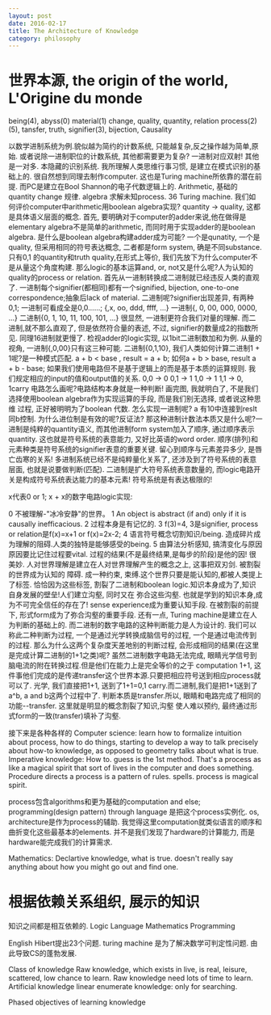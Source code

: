 ```yaml
---
layout: post
date: 2016-02-17
title: The Architecture of Knowledge
category: philosophy
---
```


# 世界本源, the origin of the world, L'Origine du monde
being(4), abyss(0)
material(1) change, quality, quantity, relation
process(2)(5), tansfer, truth, signifier(3), bijection, Causality

以数学进制系统为例.貌似越为简约的计数系统, 只能越复杂,反之操作越为简单,原始.
或者说除一进制职位的计数系统, 其他都需要更为复杂?
 一进制对应双射! 其他是一对多.
本隐藏的识别系统.
我所理解人类思维行事习惯, 是建立在模式识别的基础上的. 很自然想到同理去制作computer.
这也是Turing machine所依靠的潜在前提.
而PC是建立在Bool Shannon的电子代数逻辑上的.
Arithmetic, 基础的 quantity change 规律.
algebra 求解未知process.
36 Turing machine.
我们如何评价computer中arithmetic用boolean algebra实现?
quantity -> quality, 这都是具体语义层面的概念.
首先, 要明确对于computer的adder来说,他在做得是elementary algebra不是简单的arithmetic,
而同时用于实现adder的是boolean algebra.
是什么是boolean algebra构建adder成为可能?
一个是qunatity, 一个是quality, 但采用相同的符号表达概念, 二者都是form system, 
确是不同substance.只有0,1 的quantity和truth quality,在形式上等价,
我们先放下为什么computer不是从量这个角度构建.
那么logic的基本运算and, or, not又是什么呢?人为认知的quality的process or relation.
首先从一进制转换成二进制就已经违反人类的直观了.
一进制每个signifier(都相同)都有一个signified, bijection, one-to-one correspondence;抽象后lack of material.
二进制呢?signifier出现差异, 有两种0,1; 一进制可看成全是0,0......;
{,x, oo, ddd, ffff, ...}
一进制{, 0, 00, 000, 0000, ...} 
二进制{0, 1, 10, 11, 100, 101, ...} 
很显然, 一进制更符合我们对量的理解. 而二进制,就不那么直观了, 但是依然符合量的表述, 不过,
signifier的数量成2的指数所见. 同理16进制就更慢了.
检视adder的logic实现, 以1bit二进制数加和为例.
从量的视角, 一进制{,0,00}只有这三种可能.
二进制{0,1,10}, 我们人类如何计算二进制1 + 1呢?是一种模式匹配.
a + b < base , result = a + b; 如何a + b > base, result a + b - base;
如果我们使用电路但不是基于逻辑上的而是基于本质的运算规则. 我们规定相应的input的值和output值的关系.
0,0 -> 0
0,1 -> 1
1,0 -> 1
1,1 -> 0, 1carry
电路怎么画呢?电路结构本身就是一种判断!
画完图, 我就明白了, 不是我们选择使用boolean algebra作为实现运算的手段, 而是我们别无选择, 或者说这种思维
过程, 正好被明明为了boolean 代数.
怎么实现一进制呢? a 有10中连接到reslt同b控制.
为什么进位制是有效的呢?反证法?
那这种进制计数法本质又是什么呢?一进制是纯粹的quantity语义, 而其他进制form system加入了顺序, 通过顺序表示quantity.
这也就是符号系统的表意能力, 又好比英语的word order. 顺序(排列)和元素种类是符号系统的signifier表意的重要关键.
留心到顺序与元素差异多少, 是唇亡齿寒的关系!
多进制系统已经不是纯粹量化关系了, 还涉及到了符号系统的表意层面, 也就是说要做判断(匹配).
二进制是扩大符号系统表意数量的, 而logic电路开关是构成符号系统表达能力的基本元素!
符号系统是有表达极限的!

x代表0 or 1; x + x的数字电路logic实现:

0 不被理解-"冰冷安静"的世界。
1 An object is abstract (if and) only if it is causally inefficacious.
2 过程本身是有记忆的.
3 f(3)=4, 3是signifier, process or relation是f(x)=x+1 or f(x)=2x-2;
4 语言符号概念切割知识/being. 造成碎片成为理解的阻碍.人类的独特是能够感受的being.
5 由算法分析感知, 搞清变化与原因原因要比记住过程要vital. 过程的结果(不是最终结果,是每步的阶段)是他的因! 很美妙.
人对世界理解是建立在人对世界理解产生的概念之上, 这事把双刃剑. 被割裂的世界成为认知的
障碍. 成一种约束, 束缚.这个世界只要是能认知的,都被人类提上了标签. 恰恰因为这些标签,
割裂了二进制和boolean logic.知识本身成为了,知识自身发展的壁垒!人们建立沟壑, 同时又在
弥合这些沟壑. 也就是学到的知识本身,成为不可完全信任的存在了! sense experience成为重要认知手段.
在被割裂的前提下, 形式form成为了弥合沟壑的重要手段.
还有一点, Turing machine是建立在人为判断的基础上的. 而二进制的数字电路的这种判断能力是人为设计的.
我们可以称此二种判断为过程, 一个是通过光学转换成脑信号的过程, 一个是通过电流传到的过程.
那么为什么这两个复杂度天差地别的判断过程, 会形成相同的结果(在这里是完成计算二进制的1+1之类)呢?
虽然二进制数字电路无法完成, 眼睛光学信号到脑电流的附在转换过程.但是他们在能力上是完全等价的之于
computation 1+1, 这件事他们完成的是传递transfer这个世界本源.只要把相应符号送到相应process就可以了.
光学, 我们直接把1+1, 送到了1+1=0,1 carry.而二进制,我们是把1+1送到了a^b, a and b这两个过程中了.
判断本质是transfer.所以, 眼睛和电路完成了相同的功能--transfer. 这里就是明显的概念割裂了知识,沟壑
使人难以预约, 最终通过形式form的一致(transfer)填补了沟壑. 



接下来是各种各样的
Computer science: learn how to formalize intuition about process, how to do things, 
starting to develop a way to talk precisely about how-to knowledge, as opposed to 
geometry talks about what is true.
Imperative knowledge: How to. guess is the 1st method. That's a process as like a 
magical spirit that sort of lives in the computer and does something.
Procedure directs a process is a pattern of rules. spells.
process is magical spirit.

process包含algorithms和更为基础的computation and else; 
programming(design pattern) through language 是把这个process实例化. 
os, architecture是作为process的辅助.
我觉得这里computation就类似语言的顺序和曲折变化这些最基本的elements.
并不是我们发现了hardware的计算能力, 而是hardware能完成我们的计算需求.

Mathematics: Declartive knowledge, what is true. doesn't really say anything about how
you might go out and find one.

# 根据依赖关系组织, 展示的知识
知识之间都是相互依赖的.
Logic
Language
Mathematics
Programming


English
Hibert提出23个问题. turing machine 是为了解决数学可判定性问题.
由此导致CS的蓬勃发展.


Class of knowledge
Raw knowledge, which exists in live, is real, leisure, scattered, low chance to learn.
Raw knowledge need lots of time to learn.
Artificial knowledge
linear enumerate knowledge: only for searching.


Phased objectives of learning knowledge

